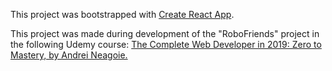 This project was bootstrapped with [Create React App](https://github.com/facebook/create-react-app).

This project was made during development of the "RoboFriends" project in the following Udemy course:
  [The Complete Web Developer in 2019: Zero to Mastery, by Andrei Neagoie.](https://www.udemy.com/the-complete-web-developer-zero-to-mastery/)
